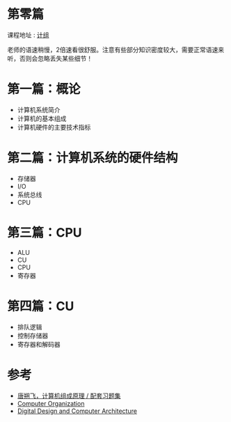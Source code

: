 # 第零篇

课程地址 : [计组](https://www.bilibili.com/video/BV1t4411e7LH)

老师的语速稍慢，2倍速看很舒服。注意有些部分知识密度较大，需要正常语速来听，否则会忽略丢失某些细节！

# 第一篇：概论

* 计算机系统简介
* 计算机的基本组成
* 计算机硬件的主要技术指标

# 第二篇：计算机系统的硬件结构

* 存储器
* I/O
* 系统总线
* CPU

# 第三篇：CPU

* ALU
* CU
* CPU
* 寄存器

# 第四篇：CU

* 排队逻辑
* 控制存储器
* 寄存器和解码器

# 参考

* [唐朔飞，计算机组成原理 / 配套习题集]()
* [Computer Organization]()
* [Digital Design and Computer Architecture]()